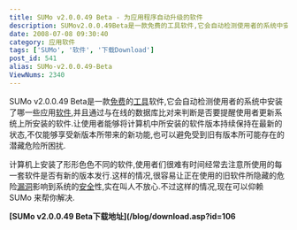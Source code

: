 ```yaml
---
title: SUMo v2.0.0.49 Beta - 为应用程序自动升级的软件
description: SUMov2.0.0.49Beta是一款免费的工具软件,它会自动检测使用者的系统中安装了哪一些应用软件,并且通过与在线的数据库比对来判断是否要提醒使用者更新系统上所安装的软件.让使用者能够将计算机中所安装的软件版本持续保持在最新的状态,不仅能够享受新版本所带来的新功能,也可以避免受到旧有版本所可能存在的潜藏危险所困扰.
date: 2008-07-08 09:30:40
category: 应用软件
tags: ['SUMo', '软件', '下载Download']
post_id: 541
alias: SUMo-v2.0.0.49-Beta
ViewNums: 2340
---
```


SUMo v2.0.0.49 Beta是一款[免费](/tags/%E5%85%8D%E8%B4%B9%E7%BD%91%E7%BB%9C%E8%B5%84%E6%BA%90)的[工具](http://www.15897.com/category/2)软件,它会自动检测使用者的系统中安装了哪一些应用[软件](/tags/%E8%BD%AF%E4%BB%B6),并且通过与在线的数据库比对来判断是否要提醒使用者更新系统上所安装的软件.让使用者能够将计算机中所安装的软件版本持续保持在最新的状态,不仅能够享受新版本所带来的新功能,也可以避免受到旧有版本所可能存在的潜藏危险所困扰.

计算机上安装了形形色色不同的软件,使用者们很难有时间经常去注意所使用的每一套软件是否有新的版本发行.这样的情况,很容易让正在使用的旧软件所隐藏的危险[漏洞](/tags/%E6%BC%8F%E6%B4%9E%E4%BF%A1%E6%81%AF)影响到系统的[安全](/tags/%E5%AE%89%E5%85%A8)性,实在叫人不放心.不过这样的情况,现在可以仰赖 SUMo 来帮你解决.

**[SUMo v2.0.0.49 Beta下载地址](/blog/download.asp?id=106**

